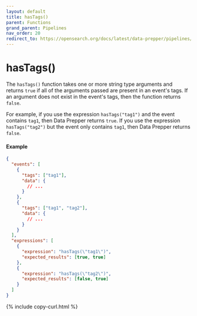 ```yaml
---
layout: default
title: hasTags()
parent: Functions
grand_parent: Pipelines
nav_order: 20
redirect_to: https://opensearch.org/docs/latest/data-prepper/pipelines/has-tags/
---
```


# hasTags()

The `hasTags()` function takes one or more string type arguments and returns `true` if all of the arguments passed are present in an event's tags. If an argument does not exist in the event's tags, then the function returns `false`. 

For example, if you use the expression `hasTags("tag1")` and the event contains `tag1`, then Data Prepper returns `true`. If you use the expression `hasTags("tag2")` but the event only contains `tag1`, then Data Prepper returns `false`.

#### Example

```json
{
  "events": [
    {
      "tags": ["tag1"],
      "data": {
        // ...
      }
    },
    {
      "tags": ["tag1", "tag2"],
      "data": {
        // ...
      }
    }
  ],
  "expressions": [
    {
      "expression": "hasTags(\"tag1\")",
      "expected_results": [true, true]
    },
    {
      "expression": "hasTags(\"tag2\")",
      "expected_results": [false, true]
    }
  ]
}
```
{% include copy-curl.html %}

